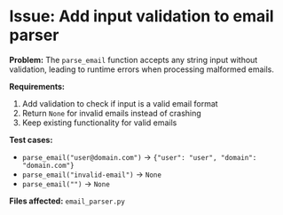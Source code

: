 # Issue: Add input validation to email parser

**Problem:** The `parse_email` function accepts any string input without validation, leading to runtime errors when processing malformed emails.

**Requirements:**
1. Add validation to check if input is a valid email format
2. Return `None` for invalid emails instead of crashing
3. Keep existing functionality for valid emails

**Test cases:**
- `parse_email("user@domain.com")` → `{"user": "user", "domain": "domain.com"}`
- `parse_email("invalid-email")` → `None`
- `parse_email("")` → `None`

**Files affected:** `email_parser.py`